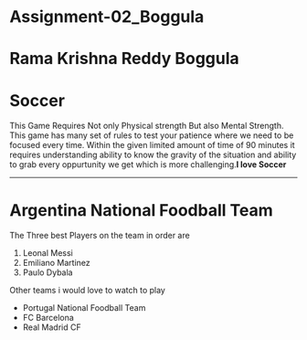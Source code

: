 # Assignment-02_Boggula
# Rama Krishna Reddy Boggula
# Soccer
This Game Requires Not only Physical strength But also Mental Strength. This game has many set of rules to test your patience where we need to be focused every time. Within the given limited amount of time of 90 minutes it requires understanding ability to know the gravity of the situation and ability to grab every oppurtunity we get which is more challenging.**I love Soccer**

-----------------------------------------------------------
# Argentina National Foodball Team 
The Three best Players on the team in order are 
1. Leonal Messi
2. Emiliano Martinez
3. Paulo Dybala

 Other teams i would love to watch to play
* Portugal National Foodball Team
* FC Barcelona 
* Real Madrid CF
